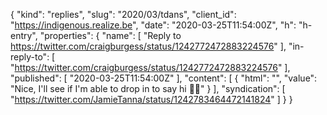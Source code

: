 {
  "kind": "replies",
  "slug": "2020/03/tdans",
  "client_id": "https://indigenous.realize.be",
  "date": "2020-03-25T11:54:00Z",
  "h": "h-entry",
  "properties": {
    "name": [
      "Reply to https://twitter.com/craigburgess/status/1242772472883224576"
    ],
    "in-reply-to": [
      "https://twitter.com/craigburgess/status/1242772472883224576"
    ],
    "published": [
      "2020-03-25T11:54:00Z"
    ],
    "content": [
      {
        "html": "",
        "value": "Nice, I'll see if I'm able to drop in to say hi 👋🏽"
      }
    ],
    "syndication": [
      "https://twitter.com/JamieTanna/status/1242783464472141824"
    ]
  }
}
